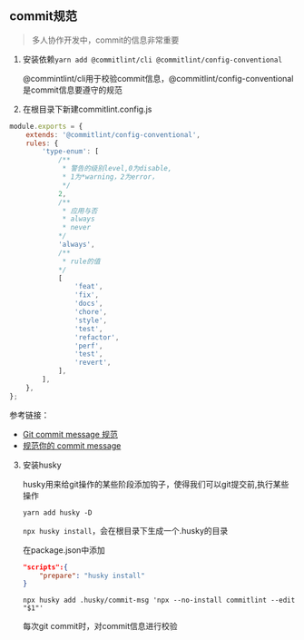 ## commit规范
> 多人协作开发中，commit的信息非常重要
1. 安装依赖`yarn add @commitlint/cli @commitlint/config-conventional`

    @commintlint/cli用于校验commit信息，@commitlint/config-conventional是commit信息要遵守的规范
2. 在根目录下新建commitlint.config.js
```js
module.exports = {
	extends: '@commitlint/config-conventional',
	rules: {
		'type-enum': [
            /**
             * 警告的级别level,0为disable,
             * 1为*warning，2为error，
             */
			2,
            /**
             * 应用与否
             * always
             * never
            */
			'always',
            /**
             * rule的值
            */
			[
				'feat',
				'fix',
				'docs',
				'chore',
				'style',
				'test',
				'refactor',
				'perf',
				'test',
				'revert',
			],
		],
	},
};
```
参考链接：

+ [Git commit message 规范](https://juejin.cn/post/6844903871832145927)
+ [规范你的 commit message](https://juejin.cn/post/6844903700574502919)

3. 安装husky

    husky用来给git操作的某些阶段添加钩子，使得我们可以git提交前,执行某些操作
    
    `yarn add husky -D`
    
    `npx husky install`，会在根目录下生成一个.husky的目录

    在package.json中添加

    ```json
    "scripts":{
        "prepare": "husky install"
    }
    ```

    `npx husky add .husky/commit-msg 'npx --no-install commitlint --edit "$1"'`
    
     每次git commit时，对commit信息进行校验


​    
